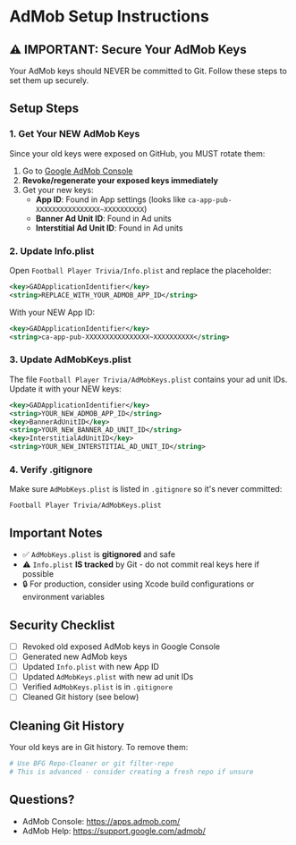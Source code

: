 # AdMob Setup Instructions

## ⚠️ IMPORTANT: Secure Your AdMob Keys

Your AdMob keys should NEVER be committed to Git. Follow these steps to set them up securely.

## Setup Steps

### 1. Get Your NEW AdMob Keys
Since your old keys were exposed on GitHub, you MUST rotate them:

1. Go to [Google AdMob Console](https://apps.admob.com/)
2. **Revoke/regenerate your exposed keys immediately**
3. Get your new keys:
   - **App ID**: Found in App settings (looks like `ca-app-pub-XXXXXXXXXXXXXXXX~XXXXXXXXXX`)
   - **Banner Ad Unit ID**: Found in Ad units
   - **Interstitial Ad Unit ID**: Found in Ad units

### 2. Update Info.plist
Open `Football Player Trivia/Info.plist` and replace the placeholder:

```xml
<key>GADApplicationIdentifier</key>
<string>REPLACE_WITH_YOUR_ADMOB_APP_ID</string>
```

With your NEW App ID:

```xml
<key>GADApplicationIdentifier</key>
<string>ca-app-pub-XXXXXXXXXXXXXXXX~XXXXXXXXXX</string>
```

### 3. Update AdMobKeys.plist
The file `Football Player Trivia/AdMobKeys.plist` contains your ad unit IDs. Update it with your NEW keys:

```xml
<key>GADApplicationIdentifier</key>
<string>YOUR_NEW_ADMOB_APP_ID</string>
<key>BannerAdUnitID</key>
<string>YOUR_NEW_BANNER_AD_UNIT_ID</string>
<key>InterstitialAdUnitID</key>
<string>YOUR_NEW_INTERSTITIAL_AD_UNIT_ID</string>
```

### 4. Verify .gitignore
Make sure `AdMobKeys.plist` is listed in `.gitignore` so it's never committed:

```
Football Player Trivia/AdMobKeys.plist
```

## Important Notes

- ✅ `AdMobKeys.plist` is **gitignored** and safe
- ⚠️ `Info.plist` **IS tracked** by Git - do not commit real keys here if possible
- 🔒 For production, consider using Xcode build configurations or environment variables

## Security Checklist

- [ ] Revoked old exposed AdMob keys in Google Console
- [ ] Generated new AdMob keys
- [ ] Updated `Info.plist` with new App ID
- [ ] Updated `AdMobKeys.plist` with new ad unit IDs
- [ ] Verified `AdMobKeys.plist` is in `.gitignore`
- [ ] Cleaned Git history (see below)

## Cleaning Git History

Your old keys are in Git history. To remove them:

```bash
# Use BFG Repo-Cleaner or git filter-repo
# This is advanced - consider creating a fresh repo if unsure
```

## Questions?
- AdMob Console: https://apps.admob.com/
- AdMob Help: https://support.google.com/admob/
